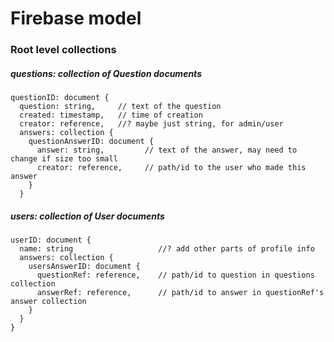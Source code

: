 # Firebase model

### Root level collections

##### questions: collection of Question documents

```
questionID: document {
  question: string,     // text of the question
  created: timestamp,   // time of creation
  creator: reference,   //? maybe just string, for admin/user
  answers: collection {
    questionAnswerID: document {
      answer: string,         // text of the answer, may need to change if size too small
      creator: reference,     // path/id to the user who made this answer
    }
  }
```

##### users: collection of User documents

```
userID: document {
  name: string                   //? add other parts of profile info
  answers: collection {
    usersAnswerID: document {
      questionRef: reference,    // path/id to question in questions collection
      answerRef: reference,      // path/id to answer in questionRef's answer collection
    }
  } 
}
```